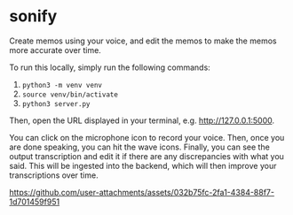 # sonify

Create memos using your voice, and edit the memos to make the memos more accurate over time.

To run this locally, simply run the following commands:

1. `python3 -m venv venv`
2. `source venv/bin/activate`
3. `python3 server.py`

Then, open the URL displayed in your terminal, e.g. http://127.0.0.1:5000.

You can click on the microphone icon to record your voice. Then, once you are done speaking, you can hit the wave icons. Finally, you can see the output transcription and edit it if there are any discrepancies with what you said. This will be ingested into the backend, which will then improve your transcriptions over time.

https://github.com/user-attachments/assets/032b75fc-2fa1-4384-88f7-1d701459f951
